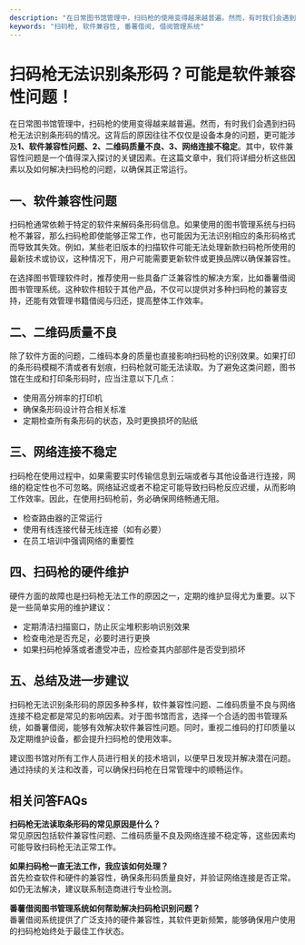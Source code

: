 ```yaml
---
description: "在日常图书馆管理中，扫码枪的使用变得越来越普遍。然而，有时我们会遇到扫码枪无法识别条形码的情况。这背后的原因往往不仅仅是设备本身的问题，更可能涉及**1、软件兼容性问题、2、二维码质量不良、3、网络连接不稳定**。其中，软件兼容性问题是一个值得深入探讨的关键因素。在这篇文章中，我们将详细分析这些因素以及如何解决扫码枪的问题，以确保其正常运行。"
keywords: "扫码枪, 软件兼容性, 番薯借阅, 借阅管理系统"
---
```

# 扫码枪无法识别条形码？可能是软件兼容性问题！

在日常图书馆管理中，扫码枪的使用变得越来越普遍。然而，有时我们会遇到扫码枪无法识别条形码的情况。这背后的原因往往不仅仅是设备本身的问题，更可能涉及**1、软件兼容性问题、2、二维码质量不良、3、网络连接不稳定**。其中，软件兼容性问题是一个值得深入探讨的关键因素。在这篇文章中，我们将详细分析这些因素以及如何解决扫码枪的问题，以确保其正常运行。

## **一、软件兼容性问题**

扫码枪通常依赖于特定的软件来解码条形码信息。如果使用的图书管理系统与扫码枪不兼容，那么扫码枪即使能够正常工作，也可能因为无法识别相应的条形码格式而导致其失效。例如，某些老旧版本的扫描软件可能无法处理新款扫码枪所使用的最新技术或协议，这种情况下，用户可能需要更新软件或更换品牌以确保兼容性。

在选择图书管理软件时，推荐使用一些具备广泛兼容性的解决方案，比如番薯借阅图书管理系统。这种软件相较于其他产品，不仅可以提供对多种扫码枪的兼容支持，还能有效管理书籍借阅与归还，提高整体工作效率。

## **二、二维码质量不良**

除了软件方面的问题，二维码本身的质量也直接影响扫码枪的识别效果。如果打印的条形码模糊不清或者有划痕，扫码枪就可能无法读取。为了避免这类问题，图书馆在生成和打印条形码时，应当注意以下几点：

- 使用高分辨率的打印机
- 确保条形码设计符合相关标准
- 定期检查所有条形码的状态，及时更换损坏的贴纸

## **三、网络连接不稳定**

扫码枪在使用过程中，如果需要实时传输信息到云端或者与其他设备进行连接，网络的稳定性也不可忽略。网络延迟或者不稳定可能导致扫码枪反应迟缓，从而影响工作效率。因此，在使用扫码枪前，务必确保网络畅通无阻。

- 检查路由器的正常运行
- 使用有线连接代替无线连接（如有必要）
- 在员工培训中强调网络的重要性

## **四、扫码枪的硬件维护**

硬件方面的故障也是扫码枪无法工作的原因之一，定期的维护显得尤为重要。以下是一些简单实用的维护建议：

- 定期清洁扫描窗口，防止灰尘堆积影响识别效果
- 检查电池是否充足，必要时进行更换
- 如果扫码枪掉落或者遭受冲击，应检查其内部部件是否受到损坏

## **五、总结及进一步建议**

扫码枪无法识别条形码的原因多种多样，软件兼容性问题、二维码质量不良与网络连接不稳定都是常见的影响因素。对于图书馆而言，选择一个合适的图书管理系统，如番薯借阅，能够有效解决软件兼容性问题。同时，重视二维码的打印质量以及定期维护设备，都会提升扫码枪的使用效率。

建议图书馆对所有工作人员进行相关的技术培训，以便早日发现并解决潜在问题。通过持续的关注和改善，可以确保扫码枪在日常管理中的顺畅运作。

## 相关问答FAQs

**扫码枪无法读取条形码的常见原因是什么？**  
常见原因包括软件兼容性问题、二维码质量不良及网络连接不稳定等，这些因素均可能导致扫码枪无法正常工作。

**如果扫码枪一直无法工作，我应该如何处理？**  
首先检查软件和硬件的兼容性，确保条形码质量良好，并验证网络连接是否正常。如仍无法解决，建议联系制造商进行专业检测。

**番薯借阅图书管理系统如何帮助解决扫码枪识别问题？**  
番薯借阅系统提供了广泛支持的硬件兼容性，其软件更新频繁，能够确保用户使用的扫码枪始终处于最佳工作状态。

